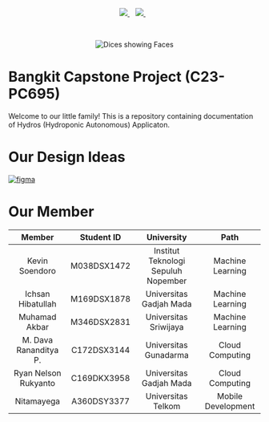 <p align='center'>
  <a href="https://www.python.org/">
    <img src="https://img.shields.io/badge/Python-3776AB?style=for-the-badge&logo=python&logoColor=white" />        
  </a>&nbsp;&nbsp;
  <a href="https://www.tensorflow.org/">
    <img src="https://img.shields.io/badge/TensorFlow-FF6F00?style=for-the-badge&logo=tensorflow&logoColor=white" />
  </a>&nbsp;&nbsp;
</p>
<br>
<p align='center'>
    <img src="https://i.ibb.co/NV8Hpj1/Hydros-Logo-Bar.png/" alt="Dices showing Faces">
</p>

# Bangkit Capstone Project (C23-PC695)
Welcome to our little family! This is a repository containing documentation of Hydros (Hydroponic Autonomous) Applicaton.

# Our Design Ideas
[![figma](https://img.shields.io/badge/Figma-Our%20Design-success)](https://www.figma.com/file/KKOXbT3DIJzPZXDc2mqerx/Hydros?type=design&node-id=0%3A1&t=61i8qBHIiiMyywpy-1)

# Our Member
|            Member           | Student ID  |               University               |        Path         |
| :-------------------------: | :---------: | :------------------------------------: | :-----------------: |
|        Kevin Soendoro       | M038DSX1472 |  Institut Teknologi Sepuluh Nopember   |  Machine Learning   |
|      Ichsan Hibatullah      | M169DSX1878 |        Universitas Gadjah Mada         |  Machine Learning   |
|        Muhamad Akbar        | M346DSX2831 |         Universitas Sriwijaya          |  Machine Learning   |
|    M. Dava Rananditya P.    | C172DSX3144 |         Universitas Gunadarma          |   Cloud Computing   |
|    Ryan Nelson Rukyanto     | C169DKX3958 |        Universitas Gadjah Mada         |   Cloud Computing   |
|         Nitamayega          | A360DSY3377 |           Universitas Telkom           |  Mobile Development |
